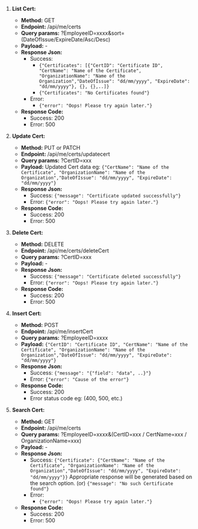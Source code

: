 1. **List Cert:**
    - **Method:** GET
    - **Endpoint:** /api/me/certs
    - **Query params:** ?EmployeeID=xxxx&sort=(DateOfIssue/ExpireDate/Asc/Desc)
    - **Payload:** -
    - **Response Json:** 
        - Success: 
            - `{"Certificates": [{"CertID": "Certificate ID", "CertName": "Name of the Certificate", "OrganizationName": "Name of the Organization","DateOfIssue": "dd/mm/yyyy", "ExpireDate": "dd/mm/yyyy"}, {}, {},..]}`
            - `{"Certificates": "No Certificates found"}`
        - Error: 
            - `{"error": "Oops! Please try again later."}`
    - **Response Code:**
        - Success: 200
        - Error: 500

2. **Update Cert:**
    - **Method:** PUT or PATCH
    - **Endpoint:** /api/me/certs/updatecert
    - **Query params:** ?CertID=xxx
    - **Payload:** Updated Cert data eg: `{"CertName": "Name of the Certificate", "OrganizationName": "Name of the Organization","DateOfIssue": "dd/mm/yyyy", "ExpireDate": "dd/mm/yyyy"}`
    - **Response Json:**
        - Success: `{"message": "Certificate updated successfully"}`
        - Error: `{"error": "Oops! Please try again later."}`
    - **Response Code:**
        - Success: 200
        - Error: 500

3. **Delete Cert:**
    - **Method:** DELETE
    - **Endpoint:** /api/me/certs/deleteCert
    - **Query params:** ?CertID=xxx
    - **Payload:** -
    - **Response Json:** 
        - Success: `{"message": "Certificate deleted successfully"}`
        - Error: `{"error": "Oops! Please try again later."}`
    - **Response Code:**
        - Success: 200
        - Error: 500

4. **Insert Cert:**
    - **Method:** POST
    - **Endpoint:** /api/me/insertCert
    - **Query params:** ?EmployeeID=xxxx
    - **Payload:** `{"CertID": "Certificate ID", "CertName": "Name of the Certificate", "OrganizationName": "Name of the Organization","DateOfIssue": "dd/mm/yyyy", "ExpireDate": "dd/mm/yyyy"}`
    - **Response Json:**
        - Success: `{"message": "{"field": "data", ..}"}`
        - Error: `{"error": "Cause of the error"}`
    - **Response Code:**
        - Success: 200
        - Error status code eg: (400, 500, etc.)

5. **Search Cert:**
    - **Method:** GET 
    - **Endpoint:** /api/me/certs
    - **Query params:** ?EmployeeID=xxxx&(CertID=xxx / CertName=xxx / OrganizationName=xxx)
    - **Payload:** -
    - **Response Json:** 
        - Success: `{"Certificate": {"CertName": "Name of the Certificate", "OrganizationName": "Name of the Organization","DateOfIssue": "dd/mm/yyyy", "ExpireDate": "dd/mm/yyyy"}}`
                   Appropriate response will be generated based on the search option.
           (or) `{"message": "No such Certificate found"}`
        - Error:
            - `{"error": "Oops! Please try again later."}`
    - **Response Code:**
        - Success: 200
        - Error: 500
